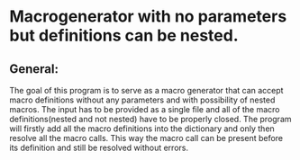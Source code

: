 # Macrogenerator with no parameters but definitions can be nested.

## General:
The goal of this program is to serve as a macro generator that can
accept macro definitions without any parameters and with possibility of
nested macros. The input has to be provided as a single file and all of
the macro definitions(nested and not nested) have to be properly
closed. The program will firstly add all the macro definitions into the
dictionary and only then resolve all the macro calls. This way the
macro call can be present before its definition and still be resolved
without errors.

